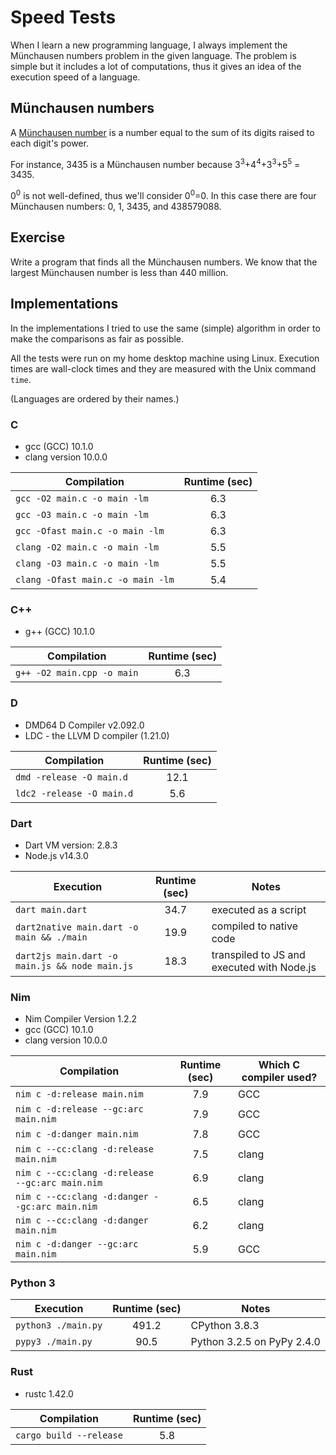 # Speed Tests

When I learn a new programming language, I always implement the
Münchausen numbers problem in the given language. The problem is
simple but it includes a lot of computations, thus it gives an
idea of the execution speed of a language.

## Münchausen numbers

A [Münchausen number](https://en.wikipedia.org/wiki/Perfect_digit-to-digit_invariant)
is a number equal to the sum of its digits raised to each digit's power.

For instance, 3435 is a Münchausen number because
3<sup>3</sup>+4<sup>4</sup>+3<sup>3</sup>+5<sup>5</sup> = 3435.

0<sup>0</sup> is not well-defined, thus we'll consider 0<sup>0</sup>=0.
In this case there are four Münchausen numbers: 0, 1, 3435, and 438579088.

## Exercise

Write a program that finds all the Münchausen numbers. We know that the largest
Münchausen number is less than 440 million.

## Implementations

In the implementations I tried to use the same (simple) algorithm in order
to make the comparisons as fair as possible.

All the tests were run on my home desktop machine using Linux. Execution
times are wall-clock times and they are measured with the Unix command `time`.

(Languages are ordered by their names.)

### C

* gcc (GCC) 10.1.0
* clang version 10.0.0

|          Compilation              | Runtime (sec) |
|-----------------------------------|:-------------:|
| `gcc -O2 main.c -o main -lm`      |      6.3      |
| `gcc -O3 main.c -o main -lm`      |      6.3      |
| `gcc -Ofast main.c -o main -lm`   |      6.3      |
| `clang -O2 main.c -o main -lm`    |      5.5      |
| `clang -O3 main.c -o main -lm`    |      5.5      |
| `clang -Ofast main.c -o main -lm` |      5.4      |

### C++

* g++ (GCC) 10.1.0

|          Compilation         | Runtime (sec) |
|------------------------------|:-------------:|
| `g++ -O2 main.cpp -o main`   |      6.3      |

### D

* DMD64 D Compiler v2.092.0
* LDC - the LLVM D compiler (1.21.0)

|          Compilation      | Runtime (sec) |
|---------------------------|:-------------:|
| `dmd -release -O main.d`  |     12.1      |
| `ldc2 -release -O main.d` |      5.6      |

### Dart

* Dart VM version: 2.8.3
* Node.js v14.3.0

| Execution                                      | Runtime (sec) |                    Notes                   |
|------------------------------------------------|:-------------:|--------------------------------------------|
| `dart main.dart`                               |    34.7       | executed as a script                       |
| `dart2native main.dart -o main && ./main`      |    19.9       | compiled to native code                    |
| `dart2js main.dart -o main.js && node main.js` |    18.3       | transpiled to JS and executed with Node.js |

### Nim

* Nim Compiler Version 1.2.2
* gcc (GCC) 10.1.0
* clang version 10.0.0

| Compilation                                     | Runtime (sec)  | Which C compiler used? |
|-------------------------------------------------|:--------------:|------------------------|
| `nim c -d:release main.nim`                     |      7.9       | GCC                    |
| `nim c -d:release --gc:arc main.nim`            |      7.9       | GCC                    |
| `nim c -d:danger main.nim`                      |      7.8       | GCC                    |
| `nim c --cc:clang -d:release main.nim`          |      7.5       | clang                  |
| `nim c --cc:clang -d:release --gc:arc main.nim` |      6.9       | clang                  |
| `nim c --cc:clang -d:danger --gc:arc main.nim`  |      6.5       | clang                  |
| `nim c --cc:clang -d:danger main.nim`           |      6.2       | clang                  |
| `nim c -d:danger --gc:arc main.nim`             |      5.9       | GCC                    |

### Python 3

| Execution                          | Runtime (sec)  |            Notes           |
|------------------------------------|:--------------:|----------------------------|
| `python3 ./main.py`                |    491.2       | CPython 3.8.3              |
| `pypy3 ./main.py`                  |     90.5       | Python 3.2.5 on PyPy 2.4.0 |

### Rust

* rustc 1.42.0

|          Compilation         | Runtime (sec) |
|------------------------------|:-------------:|
| `cargo build --release`      |      5.8      |